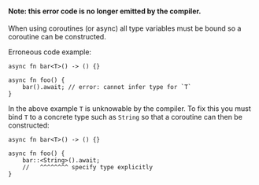 #### Note: this error code is no longer emitted by the compiler.

When using coroutines (or async) all type variables must be bound so a
coroutine can be constructed.

Erroneous code example:

```edition2018,compile_fail,E0282
async fn bar<T>() -> () {}

async fn foo() {
    bar().await; // error: cannot infer type for `T`
}
```

In the above example `T` is unknowable by the compiler.
To fix this you must bind `T` to a concrete type such as `String`
so that a coroutine can then be constructed:

```edition2018
async fn bar<T>() -> () {}

async fn foo() {
    bar::<String>().await;
    //   ^^^^^^^^ specify type explicitly
}
```
